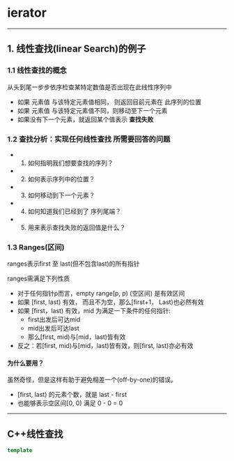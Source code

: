 # ierator
---
## 1. 线性查找(linear Search)的例子
### 1.1 线性查找的概念
从头到尾一步步依序检查某特定数值是否出现在此线性序列中
* 如果 元素值 与该特定元素值相同， 则返回目前元素在 此序列的位置
* 如果 元素值 与该特定元素值不同，则移动至下一个元素
* 如果没有下一个元素，就返回某个值表示 **查找失败**
  
### 1.2 查找分析：实现任何线性查找 所需要回答的问题
* 1. 如何指明我们想要查找的序列？
* 2. 如何表示序列中的位置？
* 3. 如何移动到下一个元素？
* 4. 如何知道我们已经到了 序列尾端？
* 5. 用来表示查找失败的返回值是什么？

### 1.3 Ranges(区间)
ranges表示first 至 last(但不包含last)的所有指针

ranges需满足下列性质
* 对于任何指针p而言，empty range[p, p) (空区间) 是有效区间
* 如果 [first, last) 有效， 而且不为空，那么[first+1， Last)也必然有效
* 如果 [first，last) 有效，mid 为满足一下条件的任何指针:
  * first出发后可达mid
  * mid出发后可达last
  * 那么[first, mid)与[mid，last)皆有效
* 反之：若[first, mid)与[mid，last)皆有效，则[first, last)亦必有效

#### 为什么要用？
虽然奇怪，但是这样有助于避免相差一个(off-by-one)的错误。
* [first, last) 的元素个数，就是 last - first
* 也能够表示空区间[0, 0) 满足 0 - 0  = 0

---
## C++线性查找
```C++
template
```